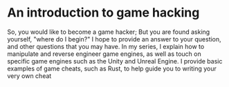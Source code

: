 # An introduction to game hacking

So, you would like to become a game hacker;  But you are found asking yourself, "where do I begin?"  I hope to provide an answer to your question, and other questions that you may have.  In my series, I explain how to manipulate and reverse engineer game engines, as well as touch on specific game engines such as the Unity and Unreal Engine.  I provide basic examples of game cheats, such as Rust, to help guide you to writing your very own cheat
